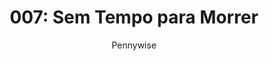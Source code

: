 ---
layout: post
author: Pennywise
category: Filmes
post_date: '2022-04-15T17:54:54.057Z'
post_modified: '2022-04-15T17:54:54.057Z'
title: '007: Sem Tempo para Morrer'
description: 'Bond deixou o serviço ativo e está desfrutando de uma vida tranquila na Jamaica. Sua paz é interrompida quando o seu velho amigo Felix Leiter, da CIA, aparece pedindo sua ajuda. A missão de resgatar um cientista sequestrado acaba sendo muito mais difícil do que o esperado, deixando Bond no caminho de um vilão misterioso e armado com uma nova tecnologia perigosa.'
poster_path: /iOPXG7q6ZqxSFp2iSY2CvgeRXyC.jpg
tmdb_id: 370172
imdb_id: tt2382320
runtime: 163
release_date: 2021
genres:
  - Aventura
  - Ação
  - Thriller
casts:
  - Daniel Craig
  - Léa Seydoux
  - Rami Malek
  - Lashana Lynch
  - Ralph Fiennes
  - Ben Whishaw
crews:
  - Cary Joji Fukunaga
trailer: oCIcXoptu2E
certification: 14
adult: false
vote_average: 7.5
vote_count: 3842
qualitys:
  - 1080p
  - 720p
audios:
  - Dual Áudio
  - Português
  - Inglês
extensions:
  - mkv
  - mp4
---